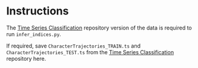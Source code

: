 # Instructions

The [Time Series Classification](https://www.timeseriesclassification.com/) repository version of the data is required to run `infer_indices.py`.

If required, save `CharacterTrajectories_TRAIN.ts` and `CharacterTrajectories_TEST.ts` from the [Time Series Classification](https://www.timeseriesclassification.com/) repository here.
